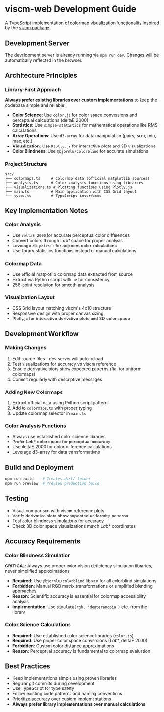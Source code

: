 # viscm-web Development Guide

A TypeScript implementation of colormap visualization functionality inspired by the [viscm package](https://github.com/matplotlib/viscm).

## Development Server

The development server is already running via `npm run dev`. Changes will be automatically reflected in the browser.

## Architecture Principles

### Library-First Approach
**Always prefer existing libraries over custom implementations** to keep the codebase simple and reliable:

- **Color Science**: Use `color.js` for color space conversions and perceptual calculations (deltaE 2000)
- **Statistics**: Use `simple-statistics` for mathematical operations like RMS calculations
- **Array Operations**: Use `d3-array` for data manipulation (pairs, sum, min, max, etc.)
- **Visualization**: Use `Plotly.js` for interactive plots and 3D visualizations
- **Color Blindness**: Use `@bjornlu/colorblind` for accurate simulations

### Project Structure
```
src/
├── colormaps.ts     # Colormap data (official matplotlib sources)
├── analysis.ts      # Color analysis functions using libraries
├── visualizations.ts # Plotting functions using Plotly.js
├── main.ts          # Main application with CSS Grid layout
└── types.ts         # TypeScript interfaces
```

## Key Implementation Notes

### Color Analysis
- Use `deltaE 2000` for accurate perceptual color differences
- Convert colors through L*a*b* space for proper analysis
- Leverage `d3.pairs()` for adjacent color calculations
- Use library statistics functions instead of manual calculations

### Colormap Data
- Use official matplotlib colormap data extracted from source
- Extract via Python script with `uv` for consistency
- 256-point resolution for smooth analysis

### Visualization Layout
- CSS Grid layout matching viscm's 4x10 structure
- Responsive design with proper canvas sizing
- Plotly.js for interactive derivative plots and 3D color space

## Development Workflow

### Making Changes
1. Edit source files - dev server will auto-reload
2. Test visualizations for accuracy vs viscm reference
3. Ensure derivative plots show expected patterns (flat for uniform colormaps)
4. Commit regularly with descriptive messages

### Adding New Colormaps
1. Extract official data using Python script pattern
2. Add to `colormaps.ts` with proper typing
3. Update colormap selector in `main.ts`

### Color Analysis Functions
- Always use established color science libraries
- Prefer L*a*b* color space for perceptual accuracy
- Use deltaE 2000 for color difference calculations
- Leverage d3-array for data transformations

## Build and Deployment
```bash
npm run build    # Creates dist/ folder
npm run preview  # Preview production build
```

## Testing
- Visual comparison with viscm reference plots
- Verify derivative plots show expected uniformity patterns
- Test color blindness simulations for accuracy
- Check 3D color space visualizations match L*a*b* coordinates

## Accuracy Requirements

### Color Blindness Simulation
**CRITICAL**: Always use proper color vision deficiency simulation libraries, never simplified approximations.

- **Required**: Use `@bjornlu/colorblind` library for all colorblind simulations
- **Forbidden**: Manual RGB matrix transformations or simplified blending approaches
- **Reason**: Scientific accuracy is essential for colormap accessibility analysis
- **Implementation**: Use `simulate(rgb, 'deuteranopia')` etc. from the library

### Color Science Calculations
- **Required**: Use established color science libraries (`color.js`)
- **Required**: Use proper color space conversions (L*a*b*, deltaE 2000)
- **Forbidden**: Custom color distance approximations
- **Reason**: Perceptual accuracy is fundamental to colormap evaluation

## Best Practices
- Keep implementations simple using proven libraries
- Regular git commits during development
- Use TypeScript for type safety
- Follow existing code patterns and naming conventions
- Prioritize accuracy over custom implementations
- **Always prefer library implementations over manual calculations**